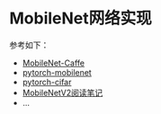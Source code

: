 # MobileNet网络实现

参考如下：
- [MobileNet-Caffe](https://github.com/shicai/MobileNet-Caffe)
- [pytorch-mobilenet](https://github.com/marvis/pytorch-mobilenet)
- [pytorch-cifar](https://github.com/kuangliu/pytorch-cifar)
- [MobileNetV2阅读笔记](https://zhuanlan.zhihu.com/p/33052910)
- ...